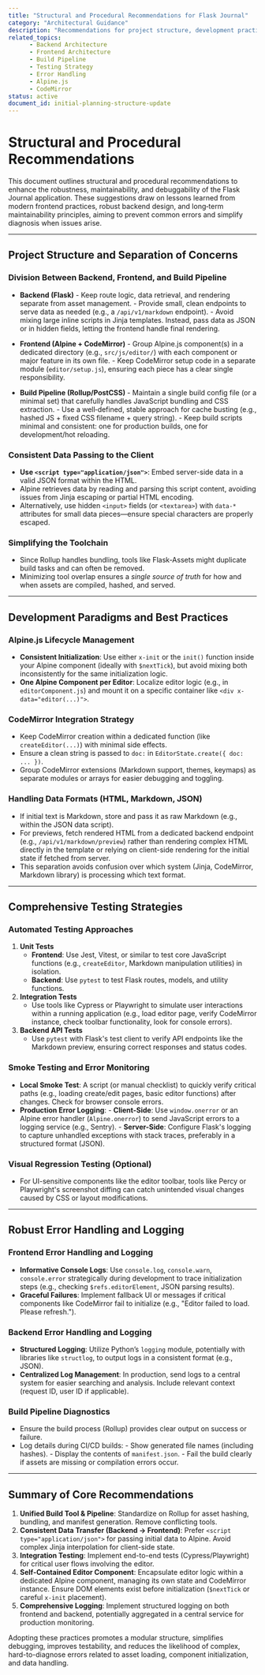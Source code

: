 ```yaml
---
title: "Structural and Procedural Recommendations for Flask Journal"
category: "Architectural Guidance"
description: "Recommendations for project structure, development practices, testing, and error handling for the Flask Journal application."
related_topics:
      - Backend Architecture
      - Frontend Architecture
      - Build Pipeline
      - Testing Strategy
      - Error Handling
      - Alpine.js
      - CodeMirror
status: active
document_id: initial-planning-structure-update
---
```


# Structural and Procedural Recommendations

This document outlines structural and procedural recommendations to enhance the robustness, maintainability, and debuggability of the Flask Journal application. These suggestions draw on lessons learned from modern frontend practices, robust backend design, and long‐term maintainability principles, aiming to prevent common errors and simplify diagnosis when issues arise.

---

## Project Structure and Separation of Concerns

### Division Between Backend, Frontend, and Build Pipeline

- **Backend (Flask)**
      - Keep route logic, data retrieval, and rendering separate from asset management.
      - Provide small, clean endpoints to serve data as needed (e.g., a `/api/v1/markdown` endpoint).
      - Avoid mixing large inline scripts in Jinja templates. Instead, pass data as JSON or in hidden fields, letting the frontend handle final rendering.

- **Frontend (Alpine + CodeMirror)**
      - Group Alpine.js component(s) in a dedicated directory (e.g., `src/js/editor/`) with each component or major feature in its own file.
      - Keep CodeMirror setup code in a separate module (`editor/setup.js`), ensuring each piece has a clear single responsibility.

- **Build Pipeline (Rollup/PostCSS)**
      - Maintain a single build config file (or a minimal set) that carefully handles JavaScript bundling and CSS extraction.
      - Use a well‐defined, stable approach for cache busting (e.g., hashed JS + fixed CSS filename + query string).
      - Keep build scripts minimal and consistent: one for production builds, one for development/hot reloading.

### Consistent Data Passing to the Client

- **Use `<script type="application/json">`**: Embed server-side data in a valid JSON format within the HTML.
- Alpine retrieves data by reading and parsing this script content, avoiding issues from Jinja escaping or partial HTML encoding.
- Alternatively, use hidden `<input>` fields (or `<textarea>`) with `data-*` attributes for small data pieces—ensure special characters are properly escaped.

### Simplifying the Toolchain

- Since Rollup handles bundling, tools like Flask-Assets might duplicate build tasks and can often be removed.
- Minimizing tool overlap ensures a *single source of truth* for how and when assets are compiled, hashed, and served.

---

## Development Paradigms and Best Practices

### Alpine.js Lifecycle Management

- **Consistent Initialization**: Use either `x-init` or the `init()` function inside your Alpine component (ideally with `$nextTick`), but avoid mixing both inconsistently for the same initialization logic.
- **One Alpine Component per Editor**: Localize editor logic (e.g., in `editorComponent.js`) and mount it on a specific container like `<div x-data="editor(...)">`.

### CodeMirror Integration Strategy

- Keep CodeMirror creation within a dedicated function (like `createEditor(...)`) with minimal side effects.
- Ensure a clean string is passed to `doc:` in `EditorState.create({ doc: ... })`.
- Group CodeMirror extensions (Markdown support, themes, keymaps) as separate modules or arrays for easier debugging and toggling.

### Handling Data Formats (HTML, Markdown, JSON)

- If initial text is Markdown, store and pass it as raw Markdown (e.g., within the JSON data script).
- For previews, fetch rendered HTML from a dedicated backend endpoint (e.g., `/api/v1/markdown/preview`) rather than rendering complex HTML directly in the template or relying on client-side rendering for the initial state if fetched from server.
- This separation avoids confusion over which system (Jinja, CodeMirror, Markdown library) is processing which text format.

---

## Comprehensive Testing Strategies

### Automated Testing Approaches

1.  **Unit Tests**
      - **Frontend**: Use Jest, Vitest, or similar to test core JavaScript functions (e.g., `createEditor`, Markdown manipulation utilities) in isolation.
      - **Backend**: Use `pytest` to test Flask routes, models, and utility functions.
2.  **Integration Tests**
      - Use tools like Cypress or Playwright to simulate user interactions within a running application (e.g., load editor page, verify CodeMirror instance, check toolbar functionality, look for console errors).
3.  **Backend API Tests**
      - Use `pytest` with Flask's test client to verify API endpoints like the Markdown preview, ensuring correct responses and status codes.

### Smoke Testing and Error Monitoring

- **Local Smoke Test**: A script (or manual checklist) to quickly verify critical paths (e.g., loading create/edit pages, basic editor functions) after changes. Check for browser console errors.
- **Production Error Logging**:
      - **Client-Side**: Use `window.onerror` or an Alpine error handler (`Alpine.onerror`) to send JavaScript errors to a logging service (e.g., Sentry).
      - **Server-Side**: Configure Flask's logging to capture unhandled exceptions with stack traces, preferably in a structured format (JSON).

### Visual Regression Testing (Optional)

- For UI-sensitive components like the editor toolbar, tools like Percy or Playwright's screenshot diffing can catch unintended visual changes caused by CSS or layout modifications.

---

## Robust Error Handling and Logging

### Frontend Error Handling and Logging

- **Informative Console Logs**: Use `console.log`, `console.warn`, `console.error` strategically during development to trace initialization steps (e.g., checking `$refs.editorElement`, JSON parsing results).
- **Graceful Failures**: Implement fallback UI or messages if critical components like CodeMirror fail to initialize (e.g., "Editor failed to load. Please refresh.").

### Backend Error Handling and Logging

- **Structured Logging**: Utilize Python’s `logging` module, potentially with libraries like `structlog`, to output logs in a consistent format (e.g., JSON).
- **Centralized Log Management**: In production, send logs to a central system for easier searching and analysis. Include relevant context (request ID, user ID if applicable).

### Build Pipeline Diagnostics

- Ensure the build process (Rollup) provides clear output on success or failure.
- Log details during CI/CD builds:
      - Show generated file names (including hashes).
      - Display the contents of `manifest.json`.
      - Fail the build clearly if assets are missing or compilation errors occur.

---

## Summary of Core Recommendations

1.  **Unified Build Tool & Pipeline**: Standardize on Rollup for asset hashing, bundling, and manifest generation. Remove conflicting tools.
2.  **Consistent Data Transfer (Backend -> Frontend)**: Prefer `<script type="application/json">` for passing initial data to Alpine. Avoid complex Jinja interpolation for client-side state.
3.  **Integration Testing**: Implement end-to-end tests (Cypress/Playwright) for critical user flows involving the editor.
4.  **Self-Contained Editor Component**: Encapsulate editor logic within a dedicated Alpine component, managing its own state and CodeMirror instance. Ensure DOM elements exist before initialization (`$nextTick` or careful `x-init` placement).
5.  **Comprehensive Logging**: Implement structured logging on both frontend and backend, potentially aggregated in a central service for production monitoring.

Adopting these practices promotes a modular structure, simplifies debugging, improves testability, and reduces the likelihood of complex, hard-to-diagnose errors related to asset loading, component initialization, and data handling.